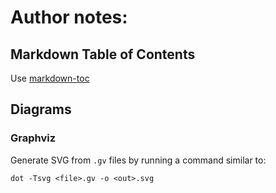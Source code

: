 # Author notes:

## Markdown Table of Contents
Use [markdown-toc](https://github.com/jonschlinkert/markdown-toc)


## Diagrams

### Graphviz
Generate SVG from `.gv` files by running a command similar to:

```
dot -Tsvg <file>.gv -o <out>.svg
```
